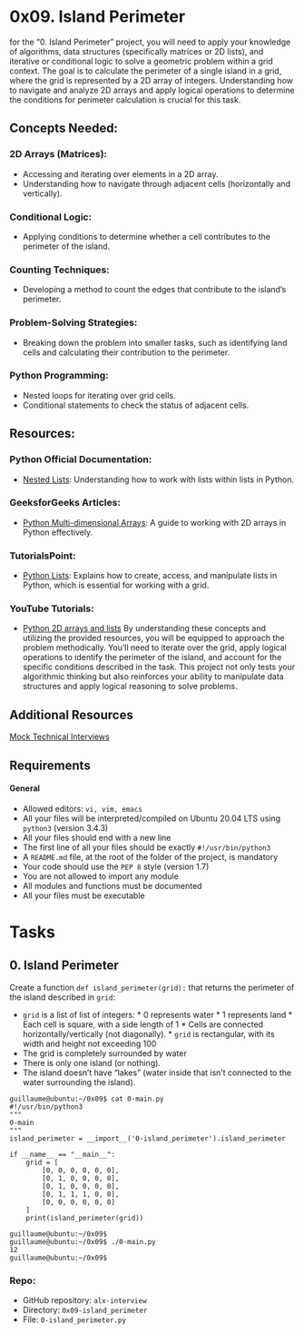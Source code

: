 # 0x09. Island Perimeter

for the “0. Island Perimeter” project, you will need to apply your knowledge of algorithms, data structures (specifically matrices or 2D lists),
and iterative or conditional logic to solve a geometric problem within a grid context. 
The goal is to calculate the perimeter of a single island in a grid, where the grid is represented by a 2D array of integers. 
Understanding how to navigate and analyze 2D arrays and apply logical operations to determine the conditions for perimeter calculation is crucial for this task.

## Concepts Needed:
### 2D Arrays (Matrices):

* Accessing and iterating over elements in a 2D array.
* Understanding how to navigate through adjacent cells (horizontally and vertically).
### Conditional Logic:

* Applying conditions to determine whether a cell contributes to the perimeter of the island.
### Counting Techniques:

* Developing a method to count the edges that contribute to the island’s perimeter.
### Problem-Solving Strategies:

* Breaking down the problem into smaller tasks, such as identifying land cells and calculating their contribution to the perimeter.
### Python Programming:

* Nested loops for iterating over grid cells.
* Conditional statements to check the status of adjacent cells.
## Resources:
### Python Official Documentation:

* [Nested Lists](https://docs.python.org/3/tutorial/datastructures.html#nested-list-comprehensions): Understanding how to work with lists within lists in Python.
### GeeksforGeeks Articles:

* [Python Multi-dimensional Arrays](https://www.geeksforgeeks.org/python-using-2d-arrays-lists-the-right-way/): A guide to working with 2D arrays in Python effectively.
### TutorialsPoint:

* [Python Lists](https://www.tutorialspoint.com/python/python_lists.htm): Explains how to create, access, and manipulate lists in Python, which is essential for working with a grid.
### YouTube Tutorials:

* [Python 2D arrays and lists](https://www.youtube.com/watch?feature=shared&v=aNzepGawwCI)
By understanding these concepts and utilizing the provided resources, you will be equipped to approach the problem methodically. 
You’ll need to iterate over the grid, apply logical operations to identify the perimeter of the island, and account for the specific
conditions described in the task. This project not only tests your algorithmic thinking but also reinforces your ability to manipulate data 
structures and apply logical reasoning to solve problems.

## Additional Resources
[Mock Technical Interviews](https://www.youtube.com/watch?feature=shared&v=fFgEM6CMQc4)

## Requirements
#### General
* Allowed editors: `vi, vim, emacs`
* All your files will be interpreted/compiled on Ubuntu 20.04 LTS using `python3` (version 3.4.3)
* All your files should end with a new line
* The first line of all your files should be exactly `#!/usr/bin/python3`
* A `README.md` file, at the root of the folder of the project, is mandatory
* Your code should use the `PEP 8` style (version 1.7)
* You are not allowed to import any module
* All modules and functions must be documented
* All your files must be executable

# Tasks

## 0. Island Perimeter
Create a function `def island_perimeter(grid):` that returns the perimeter of the island described in `grid`:

* `grid` is a list of list of integers:
      * 0 represents water
      * 1 represents land
      * Each cell is square, with a side length of 1
      * Cells are connected horizontally/vertically (not diagonally).
      * `grid` is rectangular, with its width and height not exceeding 100
* The grid is completely surrounded by water
* There is only one island (or nothing).
* The island doesn’t have “lakes” (water inside that isn’t connected to the water surrounding the island).
```
guillaume@ubuntu:~/0x09$ cat 0-main.py
#!/usr/bin/python3
"""
0-main
"""
island_perimeter = __import__('0-island_perimeter').island_perimeter

if __name__ == "__main__":
    grid = [
        [0, 0, 0, 0, 0, 0],
        [0, 1, 0, 0, 0, 0],
        [0, 1, 0, 0, 0, 0],
        [0, 1, 1, 1, 0, 0],
        [0, 0, 0, 0, 0, 0]
    ]
    print(island_perimeter(grid))

guillaume@ubuntu:~/0x09$ 
guillaume@ubuntu:~/0x09$ ./0-main.py
12
guillaume@ubuntu:~/0x09$ 
```

### Repo:

* GitHub repository: `alx-interview`
* Directory: `0x09-island_perimeter`
* File: `0-island_perimeter.py`
